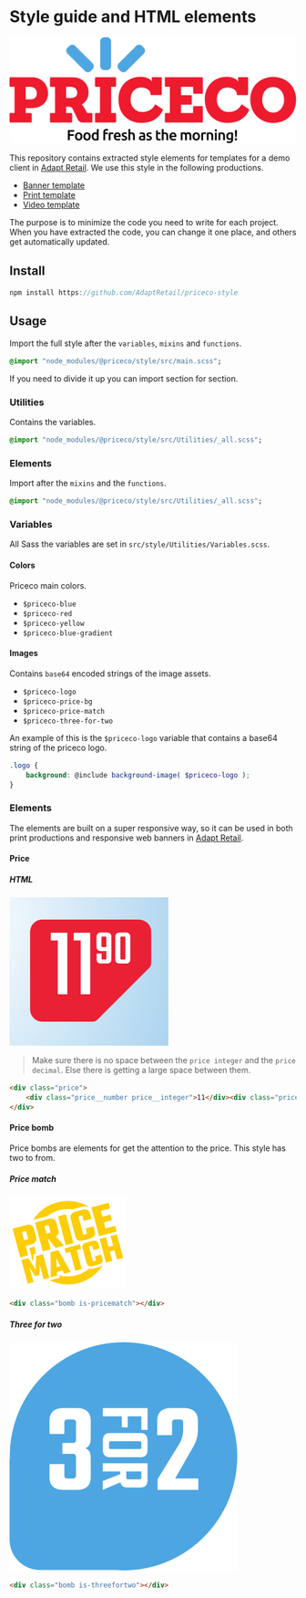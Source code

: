 # Style guide and HTML elements
![Priceco logo](/assets/priceco_logo.svg)

This repository contains extracted style elements for templates for a demo client in [Adapt Retail](https://adaptretail.com).
We use this style in the following productions.
- [Banner template](https://github.com/AdaptRetail/banner-template)
- [Print template](https://github.com/AdaptRetail/print-template)
- [Video template](https://github.com/AdaptRetail/video-template)

The purpose is to minimize the code you need to write for each project.
When you have extracted the code, you can change it one place, and others get automatically updated.

## Install
```js
npm install https://github.com/AdaptRetail/priceco-style
```

## Usage

Import the full style after the `variables`, `mixins` and `functions`.

```sass
@import "node_modules/@priceco/style/src/main.scss";
```

If you need to divide it up you can import section for section.

### Utilities

Contains the variables.

```sass
@import "node_modules/@priceco/style/src/Utilities/_all.scss";
```

### Elements

Import after the `mixins` and the `functions`.

```sass
@import "node_modules/@priceco/style/src/Utilities/_all.scss";
```

### Variables

All Sass the variables are set in `src/style/Utilities/Variables.scss`.

#### Colors

Priceco main colors.

- `$priceco-blue`
- `$priceco-red`
- `$priceco-yellow`
- `$priceco-blue-gradient`

#### Images

Contains `base64` encoded strings of the image assets.

- `$priceco-logo`
- `$priceco-price-bg`
- `$priceco-price-match`
- `$priceco-three-for-two`

An example of this is the `$priceco-logo` variable that contains a base64 string of the priceco logo.

```scss
.logo {
    background: @include background-image( $priceco-logo );
}
```

### Elements

The elements are built on a super responsive way, so it can be used in both print productions and responsive web banners in [Adapt Retail](https://adaptretail.com).

#### Price

##### HTML

![Priceco price tag](/assets/screenshots/price.png)

> Make sure there is no space between the `price integer` and the `price decimal`.
> Else there is getting a large space between them.

```html
<div class="price">
    <div class="price__number price__integer">11</div><div class="price__number price__decimal">90</div>
</div>
```

#### Price bomb

Price bombs are elements for get the attention to the price.
This style has two to from.

##### Price match
![Price match](/assets/price-match.png)

```html
<div class="bomb is-pricematch"></div>
```

##### Three for two
![Price match](/assets/three-for-two.png)
```html
<div class="bomb is-threefortwo"></div>
```
